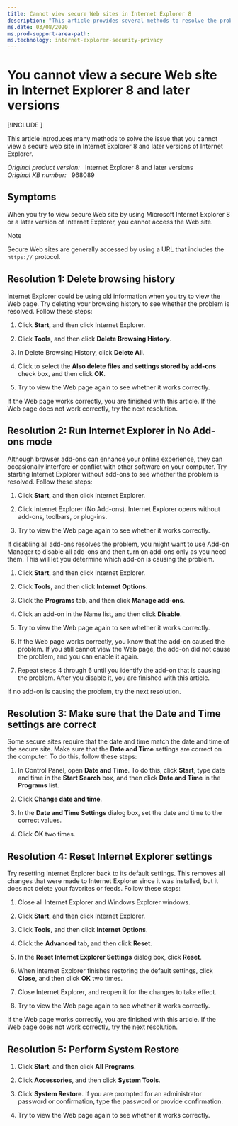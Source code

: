 ```yaml
---
title: Cannot view secure Web sites in Internet Explorer 8
description: "This article provides several methods to resolve the problem of secure Web sites (https://) not displaying in Internet Explorer 8 and later versions of Internet Explorer."
ms.date: 03/08/2020
ms.prod-support-area-path: 
ms.technology: internet-explorer-security-privacy
---
```

# You cannot view a secure Web site in Internet Explorer 8 and later versions

[!INCLUDE [](../../../includes/browsers-important.md)]

This article introduces many methods to solve the issue that you cannot view a secure web site in Internet Explorer 8 and later versions of Internet Explorer.

_Original product version:_ &nbsp; Internet Explorer 8 and later versions  
_Original KB number:_ &nbsp; 968089

## Symptoms

When you try to view secure Web site by using Microsoft Internet Explorer 8 or a later version of Internet Explorer, you cannot access the Web site.

> [!NOTE]
> Secure Web sites are generally accessed by using a URL that includes the `https://` protocol.

## Resolution 1: Delete browsing history

Internet Explorer could be using old information when you try to view the Web page. Try deleting your browsing history to see whether the problem is resolved. Follow these steps:

1. Click **Start**, and then click Internet Explorer.

2. Click **Tools**, and then click **Delete Browsing History**.

3. In Delete Browsing History, click **Delete All**.

4. Click to select the **Also delete files and settings stored by add-ons** check box, and then click **OK**.

5. Try to view the Web page again to see whether it works correctly.

If the Web page works correctly, you are finished with this article. If the Web page does not work correctly, try the next resolution.

## Resolution 2: Run Internet Explorer in No Add-ons mode

Although browser add-ons can enhance your online experience, they can occasionally interfere or conflict with other software on your computer. Try starting Internet Explorer without add-ons to see whether the problem is resolved. Follow these steps:

1. Click **Start**, and then click Internet Explorer.

2. Click Internet Explorer (No Add-ons). Internet Explorer opens without add-ons, toolbars, or plug-ins.

3. Try to view the Web page again to see whether it works correctly.

If disabling all add-ons resolves the problem, you might want to use Add-on Manager to disable all add-ons and then turn on add-ons only as you need them. This will let you determine which add-on is causing the problem.

1. Click **Start**, and then click Internet Explorer.

2. Click **Tools**, and then click **Internet Options**.

3. Click the **Programs** tab, and then click **Manage add-ons**.

4. Click an add-on in the Name list, and then click **Disable**.

5. Try to view the Web page again to see whether it works correctly.

6. If the Web page works correctly, you know that the add-on caused the problem. If you still cannot view the Web page, the add-on did not cause the problem, and you can enable it again.

7. Repeat steps 4 through 6 until you identify the add-on that is causing the problem. After you disable it, you are finished with this article.

If no add-on is causing the problem, try the next resolution.

## Resolution 3: Make sure that the Date and Time settings are correct

Some secure sites require that the date and time match the date and time of the secure site. Make sure that the **Date and Time** settings are correct on the computer. To do this, follow these steps:

1. In Control Panel, open **Date and Time**. To do this, click **Start**, type date and time in the **Start Search** box, and then click **Date and Time** in the **Programs** list.

2. Click **Change date and time**.

3. In the **Date and Time Settings** dialog box, set the date and time to the correct values.

4. Click **OK** two times.

## Resolution 4: Reset Internet Explorer settings

Try resetting Internet Explorer back to its default settings. This removes all changes that were made to Internet Explorer since it was installed, but it does not delete your favorites or feeds. Follow these steps:

1. Close all Internet Explorer and Windows Explorer windows.

2. Click **Start**, and then click Internet Explorer.

3. Click **Tools**, and then click **Internet Options**.

4. Click the **Advanced** tab, and then click **Reset**.

5. In the **Reset Internet Explorer Settings** dialog box, click **Reset**.

6. When Internet Explorer finishes restoring the default settings, click **Close**, and then click **OK** two times.

7. Close Internet Explorer, and reopen it for the changes to take effect.

8. Try to view the Web page again to see whether it works correctly.

If the Web page works correctly, you are finished with this article. If the Web page does not work correctly, try the next resolution.

## Resolution 5: Perform System Restore

1. Click **Start**, and then click **All Programs**.

2. Click **Accessories**, and then click **System Tools**.

3. Click **System Restore**. If you are prompted for an administrator password or confirmation, type the password or provide confirmation.

4. Try to view the Web page again to see whether it works correctly.
